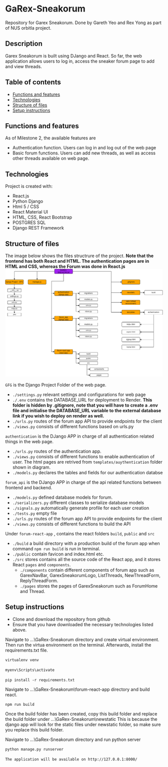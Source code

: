 # GaRex-Sneakorum
Repository for Garex Sneakorum. Done by Gareth Yeo and Rex Yong as part of NUS orbitla project. 

## Description 
Garex Sneakorum is built using DJango and React. So far, the web application allows users to log in, access the sneaker forum page to add and view threads. 

## Table of contents
* [Functions and features](#functions-and-features)
* [Technologies](#technologies)
* [Structure of files](#structure-of-files)
* [Setup instructions](#Setup-instructions)


## Functions and features
As of Milestone 2, the available features are 
* Authentication function. Users can log in and log out of the web page
* Basic forum functions. Users can add new threads, as well as access other threads available on web page. 

## Technologies
Project is created with:
* React.js
* Python Django
* Html 5 / CSS
* React Material UI
* HTML, CSS, React Bootstrap
* POSTGRES SQL
* Django REST Framework

## Structure of files
The image below shows the files structrure of the project. **Note that the frontend has both React and HTML. The authentication pages are in HTML and CSS, whereas the Forum was done in React.js**
![File structure](newstatic/ReadMeImage/Django%20File%20structure.drawio%20(5).png)

`GFG` is the Django Project Folder of the web page.
-   `./settings.py` relevant settings and configurations for web page
-   `./.env` contains the DATABASE_URL for deployment to Render. **This folder is hidden by .gitignore, note that you will have to create a .env file and initialise the DATABASE_URL variable to the external database link if you wish to deploy on render as well.**
-   `./urls.py` routes of the forum app API to provide endpoints for the client
-   `./views.py` consists of different functions based on urls.py  
 

`authentication` is the DJango APP in charge of all authentication related things in the web page. 
-   `./urls.py` routes of the authentication app.
-   `./views.py` consists of different functions to enable authentication of user. The html pages are retrived from `templates/auythentication` folder shown in diagram. 
-   `./models.py` declares the tables and fields for our authentication databse  
 


`forum_api` is the DJango APP in charge of the api related functions between frontend and backend. 
-   `./models.py` defined database models for forum. 
-   `./serializers.py` different classes to serialize database models
-   `./signals.py` automatically generate profile for each user creation
-   `./tests.py` empty file
-   `./urls.py` routes of the forum app API to provide endpoints for the client
-   `./views.py` consists of different functions to build the API  
 


Under `forum-react-app` , contains the react folders `build`, `public` and `src` 
-   `./build` a build directory with a production build of the forum app when command `npm run build` is run in terminal. 
-   `./public` contain favicon and index.html etc.
-   `./src` stores contains all the source code of the React app, and it stores React `pages` and `components`.
    -   `./components` contain different components of forum app such as GarexNavBar, GarexSneakorumLogo, ListThreads, NewThreadForm, ReplyThreadForm. 
    -   `./pages` stores the pages of GarexSneakorum such as ForumHome and Thread.  


## Setup instructions
* Clone and download the repository from github
* Ensure that you have downloaded the necessary technologies listed above. 

Navigate to ...\GaRex-Sneakorum directory and create virtual environment. Then run the virtua environment on the terminal. Afterwards, install the requirements.txt file.
```
virtualenv venv

myenv\Scripts\activate

pip install -r requirements.txt
```

Navigate to ...\GaRex-Sneakorum\forum-react-app directory and build react.
```
npm run build
```

Once the build folder has been created, copy this build folder and replace the build folder under ...\GaRex-Sneakorum\newstatic 
This is because the django app will look for the static files under newstatic folder, so make sure you replace this build folder. 

Navigate to ...\GaRex-Sneakorum directory and run python server
```
python manage.py runserver

The application will be available on http://127.0.0.1:8000/
```




